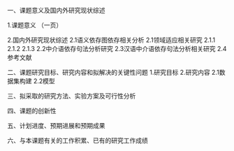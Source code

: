 一、课题意义及国内外研究现状综述

1.课题意义
（一页）

2.国内外研究现状综述
2.1语义依存图依存相关分析
2.1领域适应相关研究
2.1.1
2.1.2
2.1.3
2.2中介语依存句法分析研究
2.3汉语中介语依存句法分析相关研究
2.4参考文献

二、课题研究目标、研究内容和拟解决的关键性问题
1.研究目标
2.研究内容
2.1数据集构建
2.2模型

三、拟采取的研究方法、实验方案及可行性分析

四、课题的创新性

五、计划进度、预期进展和预期成果

六、与本课题有关的工作积累、已有的研究工作成绩